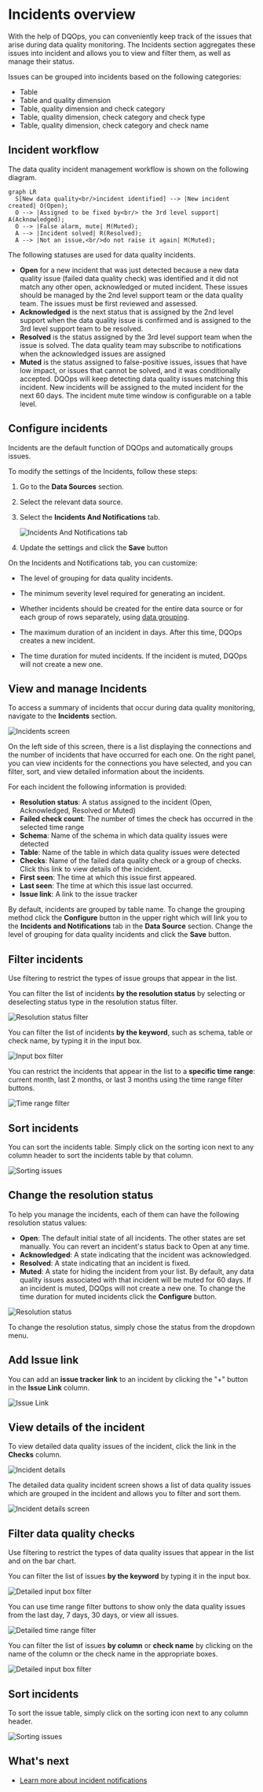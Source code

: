 # Incidents overview

With the help of DQOps, you can conveniently keep track of the issues that arise during data quality monitoring. The Incidents section aggregates
these issues into incident and allows you to view and filter them, as well as manage their status.

Issues can be grouped into incidents based on the following categories:

- Table
- Table and quality dimension
- Table, quality dimension and check category
- Table, quality dimension, check category and check type
- Table, quality dimension, check category and check name


## Incident workflow
The data quality incident management workflow is shown on the following diagram.

``` mermaid
graph LR
  S[New data quality<br/>incident identified] --> |New incident created| O(Open);
  O --> |Assigned to be fixed by<br/> the 3rd level support| A(Acknowledged);
  O --> |False alarm, mute| M(Muted);
  A --> |Incident solved| R(Resolved);
  A --> |Not an issue,<br/>do not raise it again| M(Muted);
```

The following statuses are used for data quality incidents.

- **Open** for a new incident that was just detected because a new data quality issue (failed data quality check)
  was identified and it did not match any other open, acknowledged or muted incident. These issues should be
  managed by the 2nd level support team or the data quality team. The issues must be first reviewed and assessed.
- **Acknowledged** is the next status that is assigned by the 2nd level support when the data quality issue is confirmed
  and is assigned to the 3rd level support team to be resolved. 
- **Resolved** is the status assigned by the 3rd level support team when the issue is solved. The data quality team
  may subscribe to notifications when the acknowledged issues are assigned
- **Muted** is the status assigned to false-positive issues, issues that have low impact, or issues that cannot be solved,
  and it was conditionally accepted. DQOps will keep detecting data quality issues matching this incident.
  New incidents will be assigned to the muted incident for the next 60 days. The incident mute time window is configurable
  on a table level.
  

## Configure incidents

Incidents are the default function of DQOps and automatically groups issues.

To modify the settings of the Incidents, follow these steps:

1. Go to the **Data Sources** section.

2. Select the relevant data source.

3. Select the **Incidents And Notifications** tab.

   ![Incidents And Notifications tab](https://dqops.com/docs/images/working-with-dqo/incidents-and-notifications/incidents-and-notifications-settings.png)

4. Update the settings and click the **Save** button

On the Incidents and Notifications tab, you can customize:

- The level of grouping for data quality incidents.

- The minimum severity level required for generating an incident.

- Whether incidents should be created for the entire data source or for each group of rows separately,
  using [data grouping](../set-up-data-grouping/set-up-data-grouping.md).

- The maximum duration of an incident in days. After this time, DQOps creates a new incident.

- The time duration for muted incidents. If the incident is muted, DQOps will not create a new one.


## View and manage Incidents

To access a summary of incidents that occur during data quality monitoring, navigate to the **Incidents** section.

![Incidents screen](https://dqops.com/docs/images/working-with-dqo/incidents-and-notifications/incidents-screen.png)

On the left side of this screen, there is a list displaying the connections and the number of incidents that have
occurred for each one. On the right panel, you can view incidents for the connections you have selected, and you can
filter, sort, and view detailed information about the incidents.

For each incident the following information is provided:

- **Resolution status**: A status assigned to the incident (Open, Acknowledged, Resolved or Muted)
- **Failed check count**: The number of times the check has occurred in the selected time range
- **Schema**: Name of the schema in which data quality issues were detected
- **Table**: Name of the table in which data quality issues were detected
- **Checks**: Name of the failed data quality check or a group of checks. Click this link to view details of the incident.
- **First seen**: The time at which this issue first appeared.
- **Last seen**: The time at which this issue last occurred.
- **Issue link**: A link to the issue tracker

By default, incidents are grouped by table name. To change the grouping method click the **Configure** button in the upper right which
will link you to the **Incidents and Notifications** tab in the **Data Source** section.
Change the level of grouping for data quality incidents and click the **Save** button.

## Filter incidents

Use filtering to restrict the types of issue groups that appear in the list.

You can filter the list of incidents **by the resolution status** by selecting or deselecting status type in the resolution status filter.

![Resolution status filter](https://dqops.com/docs/images/working-with-dqo/incidents-and-notifications/resolution-status-filter.png)

You can filter the list of incidents **by the keyword**, such as schema, table or check name, by typing it in the input box.

![Input box filter](https://dqops.com/docs/images/working-with-dqo/incidents-and-notifications/input-box-filter.png)

You can restrict the incidents that appear in the list to a **specific time range**: current month, last 2 months, or last 3
months using the time range filter buttons.

![Time range filter](https://dqops.com/docs/images/working-with-dqo/incidents-and-notifications/time-range-filter.png)

## Sort incidents

You can sort the incidents table. Simply click on the sorting icon next to any column header to sort the incidents table by that column.

![Sorting issues](https://dqops.com/docs/images/working-with-dqo/incidents-and-notifications/sort-incidents.png)

## Change the resolution status

To help you manage the incidents, each of them can have the following resolution status values:

- **Open**: The default initial state of all incidents. The other states are set manually. You can revert an incident's status back to Open at any time.
- **Acknowledged**: A state indicating that the incident was acknowledged.
- **Resolved**: A state indicating that an incident is fixed.
- **Muted**: A state for hiding the incident from your list. By default, any data quality issues associated with that
  incident will be muted for 60 days. If an incident is muted, DQOps will not create a new one. To change the time duration for muted incidents
  click the **Configure** button.

![Resolution status](https://dqops.com/docs/images/working-with-dqo/incidents-and-notifications/resolution-status.png)

To change the resolution status, simply chose the status from the dropdown menu.

## Add Issue link

You can add an **issue tracker link** to an incident by clicking the "+" button in the **Issue Link** column.

![Issue Link](https://dqops.com/docs/images/working-with-dqo/incidents-and-notifications/issue-link2.png)


## View details of the incident

To view detailed data quality issues of the incident, click the link in the **Checks** column.

![Incident details](https://dqops.com/docs/images/working-with-dqo/incidents-and-notifications/incident-details.png)

The detailed data quality incident screen shows a list of data quality issues which are grouped in the incident and allows you to
filter and sort them.

![Incident details screen](https://dqops.com/docs/images/working-with-dqo/incidents-and-notifications/incident-details-screen.png)


## Filter data quality checks

Use filtering to restrict the types of data quality issues that appear in the list and on the bar chart.

You can filter the list of issues **by the keyword** by typing it in the input box.

![Detailed input box filter](https://dqops.com/docs/images/working-with-dqo/incidents-and-notifications/details-input-box-filter.png)

You can use time range filter buttons to show only the data quality issues from the last day, 7 days, 30 days, or view all issues.

![Detailed time range filter](https://dqops.com/docs/images/working-with-dqo/incidents-and-notifications/details-time-range-filter.png)

You can filter the list of issues **by column** or **check name** by clicking on the name of the column or the check name in the appropriate boxes.

![Detailed input box filter](https://dqops.com/docs/images/working-with-dqo/incidents-and-notifications/details-column-or-check-filter.png)

## Sort incidents

To sort the issue table, simply click on the sorting icon next to any column header.

![Sorting issues](https://dqops.com/docs/images/working-with-dqo/incidents-and-notifications/sort-issues.png)


## What's next

- [Learn more about incident notifications](../../integrations/webhooks/index.md)